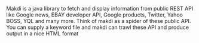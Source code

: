 Makdi is a java library to fetch and display information from public REST API like Google news, EBAY developer API, Google products, Twitter, Yahoo BOSS, YQL and many more. Think of makdi as a spider of these public API. You can supply a keyword file and makdi can trawl these API and produce output in a nice HTML format